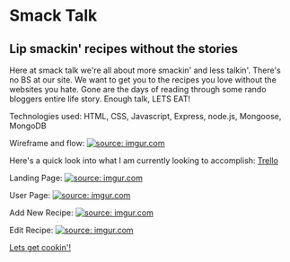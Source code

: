 <h1>Smack Talk</h1>
<h2>Lip smackin' recipes without the stories</h2>

<p>Here at smack talk we're all about more smackin' and less talkin'. There's no BS at our site. We want to get you to the recipes you love without the websites you hate. Gone are the days of reading through some rando bloggers entire life story. Enough talk, LETS EAT!</p>

Technologies used:
HTML, CSS, Javascript, Express, node.js, Mongoose, MongoDB

Wireframe and flow:
<a href="https://imgur.com/Cpv4k8D"><img src="https://i.imgur.com/Cpv4k8D.png" title="source: imgur.com" /></a>


Here's a quick look into what I am currently looking to accomplish:
<a href="https://trello.com/b/KeGymZbs/project-2">Trello</a><br>

Landing Page:
<a href="https://imgur.com/Rb93yCo"><img src="https://i.imgur.com/Rb93yCo.jpg" title="source: imgur.com" /></a>

User Page:
<a href="https://imgur.com/IAspJlJ"><img src="https://i.imgur.com/IAspJlJ.jpg" title="source: imgur.com" /></a>

Add New Recipe:
<a href="https://imgur.com/4cHOeQm"><img src="https://i.imgur.com/4cHOeQm.jpg" title="source: imgur.com" /></a>

Edit Recipe:
<a href="https://imgur.com/NkalZnq"><img src="https://i.imgur.com/NkalZnq.jpg" title="source: imgur.com" /></a>

<a href="https://thawing-wave-87870.herokuapp.com/">Lets get cookin'!</a>